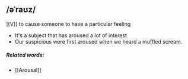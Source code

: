 ## /əˈraʊz/
[[V]]
to cause someone to have a particular feeling

- It's a subject that has aroused a lot of interest
- Our suspicious were first aroused when we heard a muffled scream.

##### Related words:
- [[Arousal]]